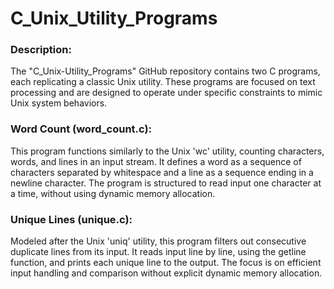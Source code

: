 # C_Unix_Utility_Programs

### Description:
The "C_Unix-Utility_Programs" GitHub repository contains two C programs, each replicating a classic Unix utility. These programs are focused on text processing and are designed to operate under specific constraints to mimic Unix system behaviors.

### Word Count (word_count.c): 
This program functions similarly to the Unix 'wc' utility, counting characters, words, and lines in an input stream. It defines a word as a sequence of characters separated by whitespace and a line as a sequence ending in a newline character. The program is structured to read input one character at a time, without using dynamic memory allocation.

### Unique Lines (unique.c): 
Modeled after the Unix 'uniq' utility, this program filters out consecutive duplicate lines from its input. It reads input line by line, using the getline function, and prints each unique line to the output. The focus is on efficient input handling and comparison without explicit dynamic memory allocation.

